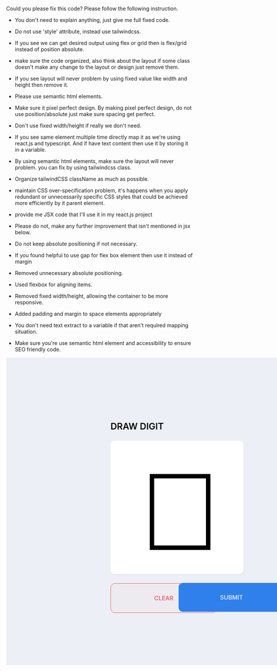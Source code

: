 Could you please fix this code?
Please follow the following instruction.

-  You don't need to explain anything, just give me full fixed code.
-  Do not use 'style' attribute, instead use tailwindcss.
-  If you see we can get desired output using flex or grid then is flex/grid instead of position absolute.
-  make sure the code organized, also think about the layout if some class doesn't make any change to the layout or design just remove them.
-  If you see layout will never problem by using fixed value like width and height then remove it.
-  Please use semantic html elements.
-  Make sure it pixel perfect design. By making pixel perfect design, do not use position/absolute just make sure spacing get perfect.
-  Don't use fixed width/height if really we don't need.
-  If you see same element multiple time directly map it as we're using react.js and typescript. And if have text content then use it by storing it in a variable.
-  By using semantic html elements, make sure the layout will never problem. you can fix by using tailwindcss class.
-  Organize tailwindCSS className as much as possible.
-  maintain CSS over-specification problem, it's happens when you apply redundant or unnecessarily specific CSS styles that could be achieved more efficiently by it parent element.
-  provide me JSX code that I'll use it in my react.js project
-  Please do not, make any further improvement that isn't mentioned in jsx below.
-  Do not keep absolute positioning if not necessary.
-  If you found helpful to use gap for flex box element then use it instead of margin

-  Removed unnecessary absolute positioning.
-  Used flexbox for aligning items.
-  Removed fixed width/height, allowing the container to be more responsive.
-  Added padding and margin to space elements appropriately
-  You don't need text extract to a variable if that aren't required mapping situation.
-  Make sure you're use semantic html element and accessibility to ensure SEO friendly code.


<div style="width: 1440px; height: 830px; position: relative; background: #ECEFF5">
  <div style="width: 876px; height: 488px; left: 282px; top: 171px; position: absolute">
    <div style="width: 360px; height: 488px; left: 0px; top: 0px; position: absolute">
      <div style="width: 360px; height: 51px; left: 0px; top: 437px; position: absolute">
        <div style="width: 176px; height: 50px; padding-left: 55px; padding-right: 55px; padding-top: 14px; padding-bottom: 14px; left: 0px; top: 1px; position: absolute; background: rgba(235, 87, 87, 0.03); border-radius: 12px; overflow: hidden; border: 1px #EB5757 solid; justify-content: center; align-items: center; gap: 8px; display: inline-flex">
          <div style="text-align: center; color: #EB5757; font-size: 16px; font-family: Inter; font-weight: 500; text-transform: uppercase; word-wrap: break-word">Clear</div>
        </div>
        <div style="width: 176px; height: 50px; padding-left: 55px; padding-right: 55px; padding-top: 14px; padding-bottom: 14px; left: 184px; top: 0px; position: absolute; background: #2F80ED; border-radius: 12px; overflow: hidden; justify-content: center; align-items: center; gap: 8px; display: inline-flex">
          <div style="text-align: center; color: #F2F2F2; font-size: 16px; font-family: Inter; font-weight: 500; text-transform: uppercase; word-wrap: break-word">Submit</div>
        </div>
      </div>
      <div style="width: 360px; height: 413px; left: 0px; top: 0px; position: absolute">
        <div style="width: 360px; height: 360px; left: 0px; top: 53px; position: absolute">
          <div style="width: 360px; height: 360px; left: 0px; top: 0px; position: absolute; background: white; box-shadow: 1px 2px 4px rgba(0, 0, 0, 0.05); border-radius: 12px"></div>
          <div style="width: 140px; height: 180.40px; left: 106.15px; top: 90.43px; position: absolute; border: 12px black solid"></div>
        </div>
        <div style="left: 0px; top: 0px; position: absolute; color: black; font-size: 24px; font-family: Inter; font-weight: 600; text-transform: uppercase; word-wrap: break-word">Draw digit</div>
      </div>
    </div>
    <div style="width: 360px; height: 413px; left: 516px; top: 0px; position: absolute">
      <div style="left: 0px; top: 0px; position: absolute; color: black; font-size: 24px; font-family: Inter; font-weight: 600; text-transform: uppercase; word-wrap: break-word">Predict digit</div>
      <div style="width: 360px; height: 360px; padding-left: 107px; padding-right: 107px; padding-top: 38px; padding-bottom: 38px; left: 0px; top: 53px; position: absolute; background: white; box-shadow: 1px 2px 4px rgba(0, 0, 0, 0.05); border-radius: 12px; overflow: hidden; flex-direction: column; justify-content: center; align-items: center; gap: 10px; display: inline-flex">
        <div style="text-align: center; color: black; font-size: 280px; font-family: Imprima; font-weight: 400; text-transform: uppercase; word-wrap: break-word">4</div>
      </div>
    </div>
  </div>
</div>
